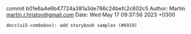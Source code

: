 commit b01e6a4e6b47724a381a3de786c24befc2c602c5
Author: Martin <martin.r.hristov@gmail.com>
Date:   Wed May 17 09:37:56 2023 +0300

    docs(ui5-combobox): add storybook samples (#6919)
